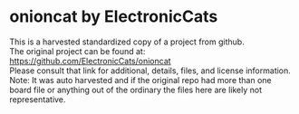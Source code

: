 
# onioncat by ElectronicCats  
This is a harvested standardized copy of a project from github.  
The original project can be found at:  
https://github.com/ElectronicCats/onioncat  
Please consult that link for additional, details, files, and license information.  
Note: It was auto harvested and if the original repo had more than one board file or anything out of the ordinary the files here are likely not representative.  
    